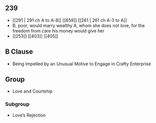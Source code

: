 ## 239
- [[291 | 291 ch A to A-8]] [[659]] [[261 | 261 ch A-3 to A]] 
- B, poor, would marry wealthy A, whom she does not love, for the freedom from care his money would give her
- [[253]] [[403]] [[405]] 

## B Clause
- Being Impelled by an Unusual Motive to Engage in Crafty Enterprise

## Group
- Love and Courtship

### Subgroup
- Love’s Rejection

